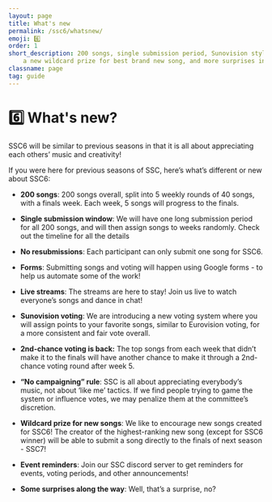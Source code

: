 ```yaml
---
layout: page
title: What's new
permalink: /ssc6/whatsnew/
emoji: 6️⃣
order: 1
short_description: 200 songs, single submission period, Sunovision style voting, 
    a new wildcard prize for best brand new song, and more surprises in store!
classname: page
tag: guide
---
```


# 6️⃣ What's new?

SSC6 will be similar to previous seasons in that it is all about appreciating each others’ music and creativity!

If you were here for previous seasons of SSC, here’s what’s different or new about SSC6:

* **200 songs**: 200 songs overall, split into 5 weekly rounds of 40 songs, with a finals week. Each week, 5 songs will progress to the finals.

* **Single submission window**: We will have one long submission period for all 200 songs, and will then assign songs to weeks randomly. Check out the timeline for all the details

* **No resubmissions**: Each participant can only submit one song for SSC6.

* **Forms**: Submitting songs and voting will happen using Google forms - to help us automate some of the work!

* **Live streams**: The streams are here to stay! Join us live to watch everyone’s songs and dance in chat!

* **Sunovision voting**: We are introducing a new voting system where you will assign points to your favorite songs, similar to Eurovision voting, for a more consistent and fair vote overall.

* **2nd-chance voting is back:** The top songs from each week that didn’t make it to the finals will have another chance to make it through a 2nd-chance voting round after week 5.

* **“No campaigning” rule**: SSC is all about appreciating everybody’s music, not about ‘like me’ tactics. If we find people trying to game the system or influence votes, we may penalize them at the committee’s discretion.

* **Wildcard prize for new songs**: We like to encourage new songs created for SSC6! The creator of the highest-ranking new song (except for SSC6 winner) will be able to submit a song directly to the finals of next season - SSC7!

* **Event reminders**: Join our SSC discord server to get reminders for events, voting periods, and other announcements!

* **Some surprises along the way**: Well, that’s a surprise, no?
